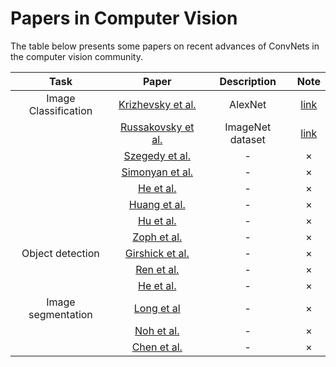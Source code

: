 # Papers in Computer Vision

The table below presents some papers on recent advances of ConvNets in the computer vision community.

| Task | Paper | Description | Note |
|:-:|:-:|:-:|:-:|
|  Image Classification  |  [Krizhevsky et al.](http://www.cs.toronto.edu/~fritz/absps/imagenet.pdf)  | AlexNet | [link](notes/Krizhevsky-AlexNet.md) |
|   |  [Russakovsky et al.](http://arxiv.org/abs/1409.0575)  | ImageNet dataset | [link](notes/Russakovsky-ImageNet.md) |
|   |  [Szegedy et al.](http://arxiv.org/abs/1409.4842)  | - | × |
|   |  [Simonyan et al.](http://arxiv.org/abs/1409.1556)  | - | ×  |
|   |  [He et al.](http://arxiv.org/abs/1406.4729)  | - | ×  |
|   |  [Huang et al.](https://arxiv.org/abs/1608.06993) | - | ×  |
|   |  [Hu et al.](https://arxiv.org/abs/1709.01507)  | - | × |
|   |  [Zoph et al.](https://arxiv.org/abs/1707.07012) | - | × |
|  Object detection  |  [Girshick et al.](http://arxiv.org/abs/1311.2524) | - | × |
|   |  [Ren et al.](https://arxiv.org/abs/1506.01497) | - | ×  |
|   |  [He et al.](https://arxiv.org/abs/1703.06870)  | - | × |
|  Image segmentation  |  [Long et al](http://arxiv.org/abs/1411.4038)  | - | ×  |
|   |  [Noh et al.](https://arxiv.org/abs/1505.04366)  | - | × |
|   |  [Chen et al.](http://ieeexplore.ieee.org/abstract/document/7913730/)  | - | ×  |